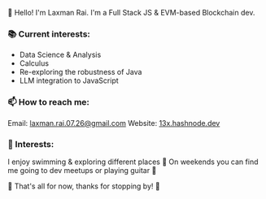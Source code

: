 👋 Hello! I'm Laxman Rai. I'm a Full Stack JS & EVM-based Blockchain dev.

### 📚 Current interests:
- Data Science & Analysis
- Calculus
- Re-exploring the robustness of Java
- LLM integration to JavaScript
  
### 📫 How to reach me:
Email: laxman.rai.07.26@gmail.com
Website: [13x.hashnode.dev](https://13x.hashnode.dev)

### 🎸 Interests:
I enjoy swimming & exploring different places 🌠
On weekends you can find me going to dev meetups or playing guitar 🎸

👋 That's all for now, thanks for stopping by! 👋
